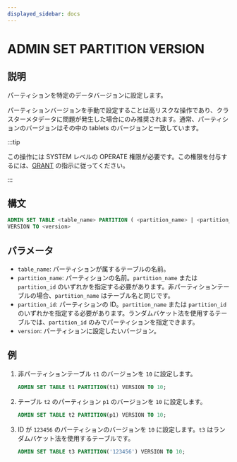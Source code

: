 ```yaml
---
displayed_sidebar: docs
---
```


# ADMIN SET PARTITION VERSION

## 説明

パーティションを特定のデータバージョンに設定します。

パーティションバージョンを手動で設定することは高リスクな操作であり、クラスターメタデータに問題が発生した場合にのみ推奨されます。通常、パーティションのバージョンはその中の tablets のバージョンと一致しています。

:::tip

この操作には SYSTEM レベルの OPERATE 権限が必要です。この権限を付与するには、[GRANT](../../account-management/GRANT.md) の指示に従ってください。

:::

## 構文

```sql
ADMIN SET TABLE <table_name> PARTITION ( <partition_name> | <partition_id> ) 
VERSION TO <version>
```

## パラメータ

- `table_name`: パーティションが属するテーブルの名前。
- `partition_name`: パーティションの名前。`partition_name` または `partition_id` のいずれかを指定する必要があります。非パーティションテーブルの場合、`partition_name` はテーブル名と同じです。
- `partition_id`: パーティションの ID。`partition_name` または `partition_id` のいずれかを指定する必要があります。ランダムバケット法を使用するテーブルでは、`partition_id` のみでパーティションを指定できます。
- `version`: パーティションに設定したいバージョン。

## 例

1. 非パーティションテーブル `t1` のバージョンを `10` に設定します。

    ```sql
    ADMIN SET TABLE t1 PARTITION(t1) VERSION TO 10;
    ```

2. テーブル `t2` のパーティション `p1` のバージョンを `10` に設定します。

    ```sql
    ADMIN SET TABLE t2 PARTITION(p1) VERSION TO 10;
    ```

3. ID が `123456` のパーティションのバージョンを `10` に設定します。`t3` はランダムバケット法を使用するテーブルです。

    ```sql
    ADMIN SET TABLE t3 PARTITION('123456') VERSION TO 10;
    ```